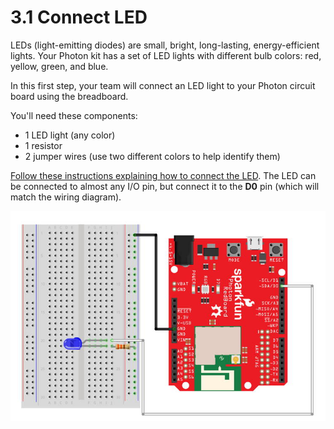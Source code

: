 # 3.1 Connect LED

LEDs \(light-emitting diodes\) are small, bright, long-lasting, energy-efficient lights. Your Photon kit has a set of LED lights with different bulb colors:  red, yellow, green, and blue.

In this first step, your team will connect an LED light to your Photon circuit board using the breadboard.

You'll need these components:

* 1 LED light \(any color\)
* 1 resistor
* 2 jumper wires \(use two different colors to help identify them\)

[Follow these instructions explaining how to connect the LED](https://docs.idew.org/code-internet-of-things/references/physical-outputs/led-lights).  The LED can be connected to almost any I/O pin, but connect it to the **D0** pin \(which will match the wiring diagram\).

![LED \(with resistor\) connected to Photon](../../.gitbook/assets/experiment-1.jpg)

